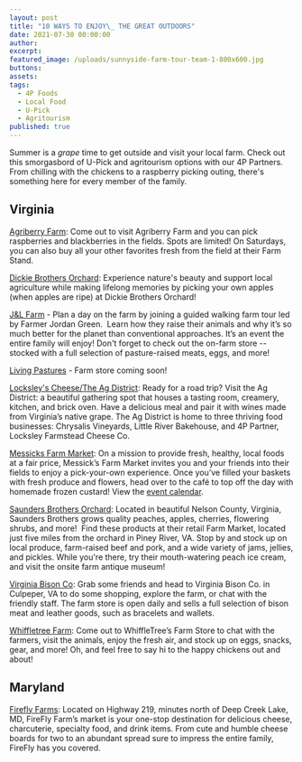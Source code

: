 ```yaml
---
layout: post
title: "10 WAYS TO ENJOY\_ THE GREAT OUTDOORS"
date: 2021-07-30 00:00:00
author:
excerpt:
featured_image: /uploads/sunnyside-farm-tour-team-1-800x600.jpg
buttons:
assets:
tags:
  - 4P Foods
  - Local Food
  - U-Pick
  - Agritourism
published: true
---
```

<div class="editable"><p>Summer is a <em>grape </em>time to get outside and visit your local farm. Check out this smorgasbord of U-Pick and agritourism options with our 4P Partners. From chilling with the chickens to a raspberry picking outing, there's something here for every member of the family.&nbsp;</p><div><h2 class="AlignCenter">Virginia</h2><p><a target="_blank" rel="noopener" href="https://agriberry.com/">Agriberry Farm</a>: Come out to visit Agriberry Farm and you can pick raspberries and blackberries in the fields. Spots are limited! On Saturdays, you can also buy all your other favorites fresh from the field at their Farm Stand.</p><p><a target="_blank" rel="noopener" href="https://www.dickiebrothers.com/">Dickie Brothers Orchard</a>: Experience nature's beauty and support local agriculture while making lifelong memories by picking your own apples (when apples are ripe) at Dickie Brothers Orchard!</p><p><a target="_blank" rel="noopener" href="https://www.jlgreenfarm.com/farm-events">J&amp;L Farm</a> - Plan a day on the farm by joining a guided walking farm tour led by Farmer Jordan Green.&nbsp; Learn how they raise their animals and why it&rsquo;s so much better for the planet than conventional approaches. It&rsquo;s an event the entire family will enjoy! Don't forget to check out the on-farm store --&nbsp; stocked with a full selection of pasture-raised meats, eggs, and more!</p><p><a target="_blank" rel="noopener" href="https://livingpasturesfarm.com/">Living Pastures</a> - Farm store coming soon!</p><p><a target="_blank" rel="noopener" href="https://www.theagdistrict.com/about-the-ag-district">Locksley's Cheese/The Ag District</a>: Ready for a road trip? Visit the Ag District: a beautiful gathering spot that houses a tasting room, creamery, kitchen, and brick oven. Have a delicious meal and pair it with wines made from Virginia&rsquo;s native grape. The Ag District is home to three thriving food businesses: Chrysalis Vineyards, Little River Bakehouse, and 4P Partner, Locksley Farmstead Cheese Co.</p><p><a target="_blank" rel="noopener" href="https://www.messicksfarmmarket.com/">Messicks Farm Market</a>: On a mission to provide fresh, healthy, local foods at a fair price, Messick&rsquo;s Farm Market invites you and your friends into their fields to enjoy a pick-your-own experience. Once you&rsquo;ve filled your baskets with fresh produce and flowers, head over to the caf&eacute; to top off the day with homemade frozen custard! View the <a target="_blank" rel="noopener" href="https://www.messicksfarmmarket.com/calendar/">event calendar</a>.&nbsp;</p><p><a target="_blank" rel="noopener" href="https://www.saundersbrothersfarmmarket.com/">Saunders Brothers Orchard</a>: Located in beautiful Nelson County, Virginia, Saunders Brothers grows quality peaches, apples, cherries, flowering shrubs, and more!&nbsp; Find these products at their retail Farm Market, located just five miles from the orchard in Piney River, VA. Stop by and stock up on local produce, farm-raised beef and pork, and a wide variety of jams, jellies, and pickles. While you're there, try their mouth-watering peach ice cream, and visit the onsite farm antique museum!&nbsp;</p><p><a target="_blank" rel="noopener" href="https://virginiabison.com/">Virginia Bison Co</a>: Grab some friends and head to Virginia Bison Co. in Culpeper, VA to do some shopping, explore the farm, or chat with the friendly staff. The farm store is open daily and sells a full selection of bison meat and leather goods, such as bracelets and wallets.</p><p><a target="_blank" rel="noopener" href="https://whiffletreefarmva.com/">Whiffletree Farm</a>: Come out to WhiffleTree&rsquo;s Farm Store to chat with the farmers, visit the animals, enjoy the fresh air, and stock up on eggs, snacks, gear, and more! Oh, and feel free to say hi to the happy chickens out and about!</p><h2>Maryland</h2><p><a target="_blank" rel="noopener" href="https://www.fireflyfarms.com/">Firefly Farms</a>: Located on Highway 219, minutes north of Deep Creek Lake, MD, FireFly Farm&rsquo;s market is your one-stop destination for delicious cheese, charcuterie, specialty food, and drink items. From cute and humble cheese boards for two to an abundant spread sure to impress the entire family, FireFly has you covered.</p></div></div>
